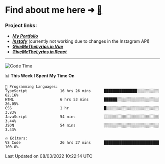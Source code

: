 # Find about me here ➜ [🧑](https://pauabella.dev)

### Project links:
- ***[My Portfolio](https://pauabella.dev)***
- ***[Instafy](https://instafy.me)*** (currently not working due to changes in the Instagram API)
- ***[GiveMeTheLyrics in Vue](https://lyrics.pauabella.dev)***
- ***[GiveMeTheLyrics in React](https://pauabella.dev/GiveMeTheLyrics)***

---
<!--START_SECTION:waka-->
![Code Time](http://img.shields.io/badge/Code%20Time-804%20hrs%205%20mins-blue)

📊 **This Week I Spent My Time On** 

```text
💬 Programming Languages: 
TypeScript               16 hrs 26 mins      ███████████████░░░░░░░░░░   62.16% 
HTML                     6 hrs 53 mins       ██████░░░░░░░░░░░░░░░░░░░   26.05% 
CSS                      1 hr                █░░░░░░░░░░░░░░░░░░░░░░░░   3.83% 
JavaScript               54 mins             ░░░░░░░░░░░░░░░░░░░░░░░░░   3.44% 
JSON                     54 mins             ░░░░░░░░░░░░░░░░░░░░░░░░░   3.43%

🔥 Editors: 
VS Code                  26 hrs 27 mins      █████████████████████████   100.0%

```


 Last Updated on 08/03/2022 10:22:14 UTC
<!--END_SECTION:waka-->
